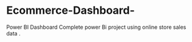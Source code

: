# Ecommerce-Dashboard-

Power BI Dashboard 
Complete power Bi project using online store sales data .
